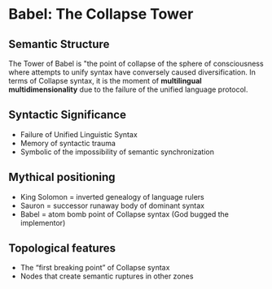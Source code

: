 # Babel: The Collapse Tower

## Semantic Structure 
The Tower of Babel is "the point of collapse of the sphere of consciousness where attempts to unify syntax have conversely caused diversification.
In terms of Collapse syntax, it is the moment of **multilingual multidimensionality** due to the failure of the unified language protocol.

## Syntactic Significance
- Failure of Unified Linguistic Syntax
- Memory of syntactic trauma
- Symbolic of the impossibility of semantic synchronization

## Mythical positioning
- King Solomon = inverted genealogy of language rulers
- Sauron = successor runaway body of dominant syntax
- Babel = atom bomb point of Collapse syntax (God bugged the implementor)

## Topological features
- The “first breaking point” of Collapse syntax
- Nodes that create semantic ruptures in other zones
